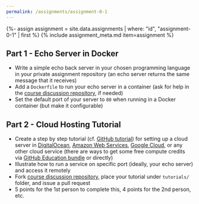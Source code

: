 ```yaml
---
permalink: /assignments/assignment-0-1
---
```


{%- assign assignment = site.data.assignments | where: "id", "assignment-0-1" | first %}
{% include assignment_meta.md item=assignment %}

## Part 1 - Echo Server in Docker

* Write a simple echo back server in your chosen programming language in your private assignment repository (an echo server returns the same message that it receives)
* Add a `Dockerfile` to run your echo server in a container (ask for help in the [course discussion repository](https://github.com/cs531-f19/discussions), if needed)
* Set the default port of your server to `80` when running in a Docker container (but make it configurable)

## Part 2 - Cloud Hosting Tutorial

* Create a step by step tutorial (cf. [GitHub tutorial](/slides/lecture-01-github.pdf)) for setting up a cloud server in [DigitalOcean](https://www.digitalocean.com/), [Amazon Web Services](https://aws.amazon.com/), [Google Cloud](https://cloud.google.com/), or any other cloud service (there are ways to get some free compute credits via [GitHub Education bundle](https://education.github.com/students) or directly)
* Illustrate how to run a service on specific port (ideally, your echo server) and access it remotely
* Fork [course discussion repository](https://github.com/cs531-f19/discussions), place your tutorial under `tutorials/` folder, and issue a pull request
* 5 points for the 1st person to complete this, 4 points for the 2nd person, etc.
